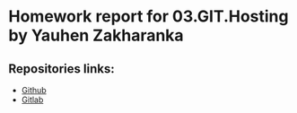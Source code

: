 # Homework report for 03.GIT.Hosting by Yauhen Zakharanka

## Repositories links:

* [Github](https://github.com/eugenezakh/md-sa2-23-23-yz-demo)
* [Gitlab](https://gitlab.com/eugenezakh/md-sa2-23-23-yz-demo)